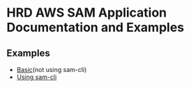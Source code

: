 # HRD AWS SAM Application Documentation and Examples

## Examples

* [Basic](https://github.com/rodeloescueta/aws-sam-simple-app/tree/master/examples/basic)(not using sam-cli)
* [Using sam-cli](#)